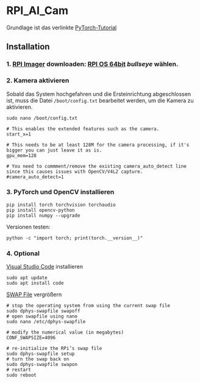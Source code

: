 # RPI_AI_Cam

Grundlage ist das verlinkte [PyTorch-Tutorial](https://pytorch.org/tutorials/intermediate/realtime_rpi.html)

## Installation
### 1. [RPI Imager](https://www.raspberrypi.com/software/) downloaden: [RPI OS 64bit](https://www.raspberrypi.com/software/operating-systems/) *bullseye* wählen.
### 2. Kamera aktivieren
Sobald das System hochgefahren und die Ersteinrichtung abgeschlossen ist, muss die Datei `/boot/config.txt` bearbeitet werden, um die Kamera zu aktivieren.
```
sudo nano /boot/config.txt
```


```
# This enables the extended features such as the camera.
start_x=1

# This needs to be at least 128M for the camera processing, if it's bigger you can just leave it as is.
gpu_mem=128

# You need to commment/remove the existing camera_auto_detect line since this causes issues with OpenCV/V4L2 capture.
#camera_auto_detect=1
```

### 3. PyTorch und OpenCV installieren

```
pip install torch torchvision torchaudio
pip install opencv-python
pip install numpy --upgrade
```

Versionen testen: 
```
python -c "import torch; print(torch.__version__)"
```

### 4. Optional
[Visual Studio Code](https://code.visualstudio.com/docs/setup/raspberry-pi) installieren
```
sudo apt update
sudo apt install code
```

[SWAP File](https://pimylifeup.com/raspberry-pi-swap-file/) vergrößern
```
# stop the operating system from using the current swap file
sudo dphys-swapfile swapoff
# open swapfile using nano 
sudo nano /etc/dphys-swapfile
```
```
# modify the numerical value (in megabytes)
CONF_SWAPSIZE=4096
```
```
# re-initialize the RPi’s swap file 
sudo dphys-swapfile setup
# turn the swap back on
sudo dphys-swapfile swapon
# restart
sudo reboot
```




